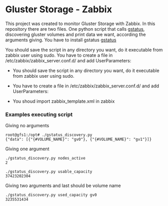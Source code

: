 # Gluster Storage - Zabbix

This project was created to monitor Gluster Storage with Zabbix.
In this repository there are two files.
One python script that calls [gstatus](https://github.com/gluster/gstatus), discovering gluster volumes and print data we want, according the arguments giving.
You have to install gstatus [gstatus](https://github.com/gluster/gstatus)

You should save the script in any directory you want, do it executable from zabbix user using sudo.
You have to create a file in /etc/zabbix/zabbix_server.conf.d/ and add UserParameters:

* You should save the script in any directory you want, do it executable from zabbix user using sudo.
* You have to create a file in /etc/zabbix/zabbix_server.conf.d/ and add UserParameters:

* You shoud import zabbix_template.xml in zabbix

### Examples executing script
Giving no arguments
```
root@gfs1:/opt# ./gstatus_discovery.py
{"data": [{"{#VOLUME_NAME}": "gv0"}, {"{#VOLUME_NAME}": "gv1"}]}
```

Giving one argument
```
./gstatus_discovery.py nodes_active
2
```
```
./gstatus_discovery.py usable_capacity
37423202304
```

Giving two arguments and last should be volume name
```
./gstatus_discovery.py used_capacity gv0
3235531434
```

